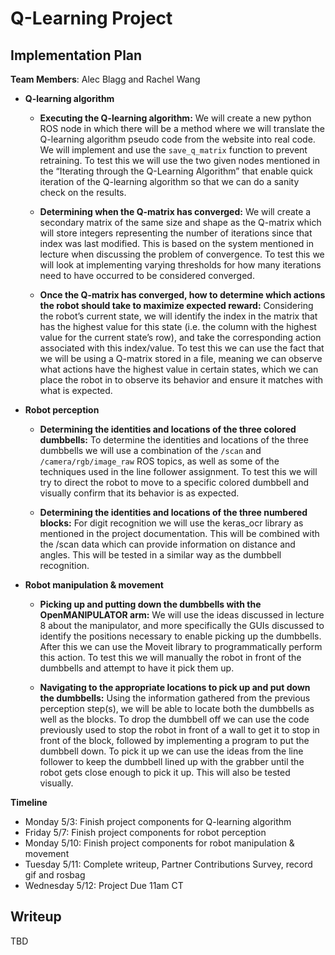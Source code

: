# Q-Learning Project

## Implementation Plan

**Team Members**: Alec Blagg and Rachel Wang

* **Q-learning algorithm**
  * **Executing the Q-learning algorithm:** We will create a new python ROS node in which there will be a method where we will translate the Q-learning algorithm pseudo code from the website into real code. We will implement and use the `save_q_matrix` function to prevent retraining. To test this we will use the two given nodes mentioned in the “Iterating through the Q-Learning Algorithm” that enable quick iteration of the Q-learning algorithm so that we can do a sanity check on the results.

  * **Determining when the Q-matrix has converged:** We will create a secondary matrix of the same size and shape as the Q-matrix which will store integers representing the number of iterations since that index was last modified. This is based on the system mentioned in lecture when discussing the problem of convergence. To test this we will look at implementing varying thresholds for how many iterations need to have occurred to be considered converged.

  * **Once the Q-matrix has converged, how to determine which actions the robot should take to maximize expected reward:** Considering the robot’s current state, we will identify the index in the matrix that has the highest value for this state (i.e. the column with the highest value for the current state’s row), and take the corresponding action associated with this index/value. To test this we can use the fact that we will be using a Q-matrix stored in a file, meaning we can observe what actions have the highest value in certain states, which we can place the robot in to observe its behavior and ensure it matches with what is expected.

* **Robot perception**

    * **Determining the identities and locations of the three colored dumbbells:** To determine the identities and locations of the three dumbbells we will use a combination of the `/scan` and `/camera/rgb/image_raw` ROS topics, as well as some of the techniques used in the line follower assignment. To test this we will try to direct the robot to move to a specific colored dumbbell and visually confirm that its behavior is as expected.

    * **Determining the identities and locations of the three numbered blocks:** For digit recognition we will use the keras_ocr library as mentioned in the project documentation. This will be combined with the /scan data which can provide information on distance and angles. This will be tested in a similar way as the dumbbell recognition.

* **Robot manipulation & movement**

    * **Picking up and putting down the dumbbells with the OpenMANIPULATOR arm:** We will use the ideas discussed in lecture 8 about the manipulator, and more specifically the GUIs discussed to identify the positions necessary to enable picking up the dumbbells. After this we can use the Moveit library to programmatically perform this action. To test this we will manually the robot in front of the dumbbells and attempt to have it pick them up.

    * **Navigating to the appropriate locations to pick up and put down the dumbbells:**
    Using the information gathered from the previous perception step(s), we will be able to locate both the dumbbells as well as the blocks. To drop the dumbbell off we can use the code previously used to stop the robot in front of a wall to get it to stop in front of the block, followed by implementing a program to put the dumbbell down. To pick it up we can use the ideas from the line follower to keep the dumbbell lined up with the grabber until the robot gets close enough to pick it up. This will also be tested visually.    

**Timeline**
* Monday 5/3: Finish project components for Q-learning algorithm
* Friday 5/7: Finish project components for robot perception
* Monday 5/10: Finish project components for robot manipulation & movement
* Tuesday 5/11: Complete writeup, Partner Contributions Survey, record gif and rosbag
* Wednesday 5/12: Project Due 11am CT


## Writeup

TBD
